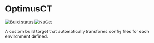 # OptimusCT

[![Build status](https://ci.appveyor.com/api/projects/status/nxk95qkeiywsr3x9?svg=true)](https://ci.appveyor.com/project/BlueWombat/optimusct)
[![NuGet](https://img.shields.io/nuget/v/OptimusCT.svg)](https://www.nuget.org/packages/OptimusCT/)

A custom build target that automatically transforms config files for each environment defined.